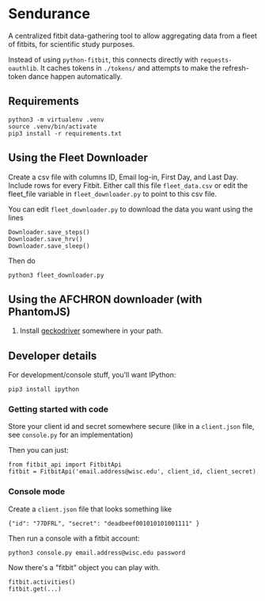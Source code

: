 # Sendurance

A centralized fitbit data-gathering tool to allow aggregating data from a 
fleet of fitbits, for scientific study purposes.

Instead of using `python-fitbit`, this connects directly with 
`requests-oauthlib`. It caches tokens in `./tokens/` and attempts to make the 
refresh-token dance happen automatically.

## Requirements

    python3 -m virtualenv .venv
    source .venv/bin/activate
    pip3 install -r requirements.txt

## Using the Fleet Downloader

Create a csv file with columns ID, Email log-in, First Day, and Last Day. Include rows for every Fitbit. Either call this file `fleet_data.csv` or edit the fleet_file variable in `fleet_downloader.py` to point to this csv file.

You can edit `fleet_downloader.py` to download the data you want using the lines
    
    Downloader.save_steps()
    Downloader.save_hrv()
    Downloader.save_sleep()

Then do

    python3 fleet_downloader.py

## Using the AFCHRON downloader (with PhantomJS)

1. Install [geckodriver](https://github.com/mozilla/geckodriver/releases/) somewhere in your path.

## Developer details

For development/console stuff, you'll want IPython:

    pip3 install ipython

### Getting started with code

Store your client id and secret somewhere secure (like in a `client.json` file, 
see `console.py` for an implementation)

Then you can just:

    from fitbit_api import FitbitApi
    fitbit = FitbitApi('email.address@wisc.edu', client_id, client_secret)

### Console mode

Create a `client.json` file that looks something like

    {"id": "77DFRL", "secret": "deadbeef001010101001111" }

Then run a console with a fitbit account:

    python3 console.py email.address@wisc.edu password

Now there's a "fitbit" object you can play with.

    fitbit.activities()
    fitbit.get(...)
    
